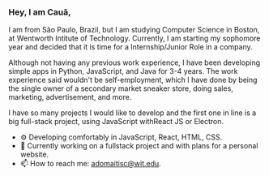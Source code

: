 ### Hey, I am Cauã,


I am from São Paulo, Brazil, but I am studying Computer Science in Boston,
at Wentworth Intitute of Technology. Currently, I am starting my sophomore year
and decided that it is time for a Internship/Junior Role in a company.

Although not having any previous work experience, I have been developing simple
apps in Python, JavaScript, and Java for 3-4 years. The work experience said
wouldn't be self-employment, which I have done by being the single owner of a
secondary market sneaker store, doing sales, marketing, advertisement, and more.

I have so many projects I would like to develop and the first one in line is a big
full-stack project, using JavaScript withReact JS or Electron.

- ⚙️ Developing comfortably in JavaScript, React, HTML, CSS.
- 🔭 Currently working on a fullstack project and with plans for a personal website.
- 📫 How to reach me: adomaitisc@wit.edu. 
